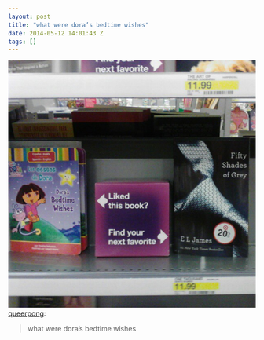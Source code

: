 ```yaml
---
layout: post
title: "what were dora’s bedtime wishes"
date: 2014-05-12 14:01:43 Z
tags: []
---
```

![](/media/2014/05/85524900949.jpg)
[queerpong](http://queerpong.tumblr.com/post/39061376597/what-were-doras-bedtime-wishes):

> what were dora’s bedtime wishes
